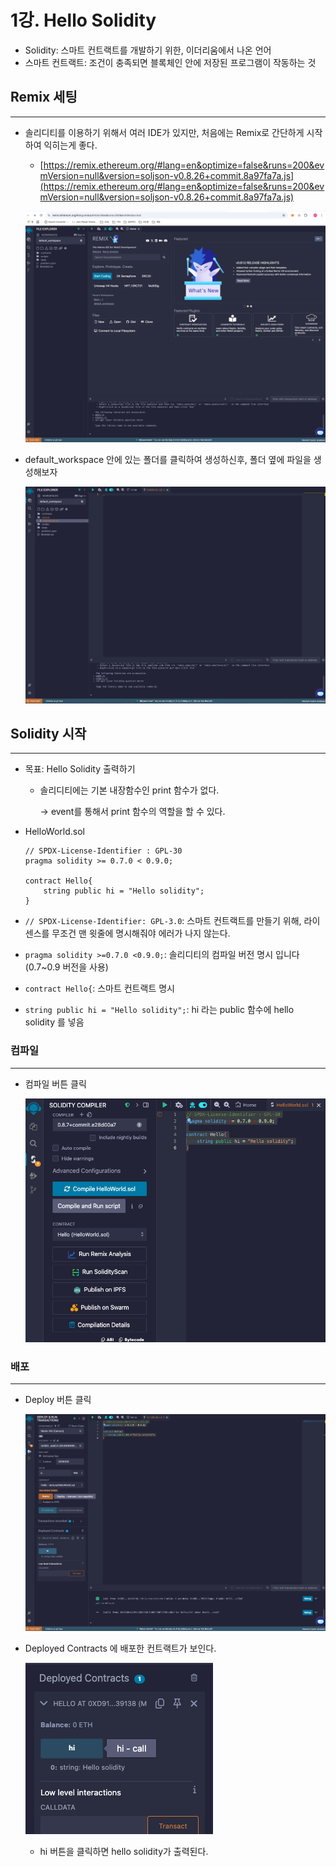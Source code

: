 # 1강. Hello Solidity

- Solidity: 스마트 컨트랙트를 개발하기 위한, 이더리움에서 나온 언어
- 스마트 컨트랙트: 조건이 충족되면 블록체인 안에 저장된 프로그램이 작동하는 것

## Remix 세팅

---

- 솔리디티를 이용하기 위해서 여러 IDE가 있지만, 처음에는 Remix로 간단하게 시작하여 익히는게 좋다.
    - [https://remix.ethereum.org/#lang=en&optimize=false&runs=200&evmVersion=null&version=soljson-v0.8.26+commit.8a97fa7a.js](https://remix.ethereum.org/#lang=en&optimize=false&runs=200&evmVersion=null&version=soljson-v0.8.26+commit.8a97fa7a.js)
    
    ![image.png](./image/1/image.png)
    
- default_workspace 안에 있는 폴더를 클릭하여 생성하신후, 폴더 옆에 파일을 생성해보자
    
    ![image.png](./image/1/image%201.png)
    

## Solidity 시작

---

- 목표: Hello Solidity 출력하기
    - 솔리디티에는 기본 내장함수인 print 함수가 없다.
        
        → event를 통해서 print 함수의 역할을 할 수 있다.
        

- HelloWorld.sol
    
    ```solidity
    // SPDX-License-Identifier : GPL-30
    pragma solidity >= 0.7.0 < 0.9.0;
    
    contract Hello{
        string public hi = "Hello solidity";
    }
    ```
    
- `// SPDX-License-Identifier: GPL-3.0`: 스마트 컨트랙트를 만들기 위해, 라이센스를 무조건 맨 윗줄에 명시해줘야 에러가 나지 않는다.
- `pragma solidity >=0.7.0 <0.9.0;`: 솔리디티의 컴파일 버전 명시 입니다 (0.7~0.9 버전을 사용)
- `contract Hello{`: 스마트 컨트랙트 명시
- `string public hi = "Hello solidity";`: hi 라는 public 함수에 hello solidity 를 넣음

### 컴파일

---

- 컴파일 버튼 클릭
    
    ![image.png](./image/1/image%202.png)
    

### 배포

---

- Deploy 버튼 클릭
    
    ![image.png](./image/1/image%203.png)
    
- Deployed Contracts 에 배포한 컨트랙트가 보인다.
    
    ![image.png](./image/1/image%204.png)
    
    - hi 버튼을 클릭하면 hello solidity가 출력된다.
